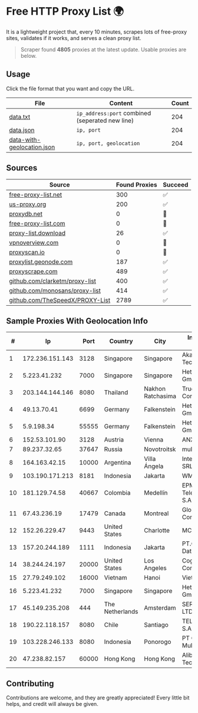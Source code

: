 
# Free HTTP Proxy List 🌍

It is a lightweight project that, every 10 minutes, scrapes lots of free-proxy sites, validates if it works, and serves a clean proxy list.


> Scraper found **4805** proxies at the latest update. Usable proxies are below.

## Usage

Click the file format that you want and copy the URL.


|File|Content|Count|
|----|-------|-----|
|[data.txt](https://raw.githubusercontent.com/themiralay/Proxy-List-World/master/data.txt)|`ip_address:port` combined (seperated new line)|204|
|[data.json](https://raw.githubusercontent.com/themiralay/Proxy-List-World/master/data.json)|`ip, port`|204|
|[data-with-geolocation.json](https://raw.githubusercontent.com/themiralay/Proxy-List-World/master/data-with-geolocation.json)|`ip, port, geolocation`|204|

## Sources

|Source|Found Proxies|Succeed|
|------|-------------|-------|
|[free-proxy-list.net](https://free-proxy-list.net)|300|✅|
|[us-proxy.org](https://www.us-proxy.org)|200|✅|
|[proxydb.net](http://proxydb.net)|0|🚫|
|[free-proxy-list.com](https://free-proxy-list.com/?page=&port=&type%5B%5D=http&type%5B%5D=https&up_time=0&search=Search)|0|🚫|
|[proxy-list.download](https://www.proxy-list.download/HTTP)|26|✅|
|[vpnoverview.com](https://vpnoverview.com/privacy/anonymous-browsing/free-proxy-servers)|0|🚫|
|[proxyscan.io](https://www.proxyscan.io)|0|🚫|
|[proxylist.geonode.com](https://proxylist.geonode.com/api/proxy-list?limit=300&page=1&sort_by=lastChecked&sort_type=desc&protocols=http,https)|187|✅|
|[proxyscrape.com](https://api.proxyscrape.com/v2/?request=displayproxies&protocol=http&timeout=10000&country=all&ssl=all&anonymity=all)|489|✅|
|[github.com/clarketm/proxy-list](https://raw.githubusercontent.com/clarketm/proxy-list/master/proxy-list-raw.txt)|400|✅|
|[github.com/monosans/proxy-list](https://raw.githubusercontent.com/monosans/proxy-list/main/proxies/http.txt)|414|✅|
|[github.com/TheSpeedX/PROXY-List](https://raw.githubusercontent.com/TheSpeedX/PROXY-List/master/http.txt)|2789|✅|


## Sample Proxies With Geolocation Info

|#|Ip|Port|Country|City|Internet Service Provider|
|-|--|----|-------|----|-------------------------|
|1|172.236.151.143|3128|Singapore|Singapore|Akamai Technologies, Inc.|
|2|5.223.41.232|7000|Singapore|Singapore|Hetzner Online GmbH|
|3|203.144.144.146|8080|Thailand|Nakhon Ratchasima|True Internet Corporation CO. Ltd.|
|4|49.13.70.41|6699|Germany|Falkenstein|Hetzner Online GmbH|
|5|5.9.198.34|55555|Germany|Falkenstein|Hetzner Online GmbH|
|6|152.53.101.90|3128|Austria|Vienna|ANXHOLDING2|
|7|89.237.32.65|37647|Russia|Novotroitsk|multi-origin SUTTK|
|8|164.163.42.15|10000|Argentina|Villa Ángela|Interret Villa Angela SRL|
|9|103.190.171.213|8181|Indonesia|Jakarta|WMS|
|10|181.129.74.58|40667|Colombia|Medellín|EPM Telecomunicaciones S.A. E.S.P.|
|11|67.43.236.19|17479|Canada|Montreal|GloboTech Communications|
|12|152.26.229.47|9443|United States|Charlotte|MCNC|
|13|157.20.244.189|1111|Indonesia|Jakarta|PT.Global Media Data Prima|
|14|38.244.24.197|20000|United States|Los Angeles|Cogent Communications|
|15|27.79.249.102|16000|Vietnam|Hanoi|Viettel Corporation|
|16|5.223.41.232|7000|Singapore|Singapore|Hetzner Online GmbH|
|17|45.149.235.208|444|The Netherlands|Amsterdam|SERV.HOST GROUP LTD|
|18|190.22.118.157|8080|Chile|Santiago|TELEFÓNICA CHILE S.A.|
|19|103.228.246.133|8080|Indonesia|Ponorogo|PT Giga Patra Multimedia|
|20|47.238.82.157|60000|Hong Kong|Hong Kong|Alibaba (US) Technology Co., Ltd.|



## Contributing

Contributions are welcome, and they are greatly appreciated! Every
little bit helps, and credit will always be given.

